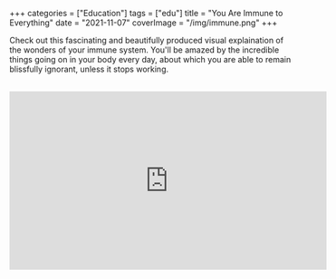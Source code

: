+++
categories = ["Education"]
tags = ["edu"]
title = "You Are Immune to Everything"
date = "2021-11-07"
coverImage = "/img/immune.png"
+++

Check out this fascinating and beautifully produced visual explaination of the wonders of your immune system. You'll be amazed by the incredible things going on in your body every day, about which you are able to remain blissfully ignorant, unless it stops working.

<!--more-->

<br>

<iframe width="560" height="315" src="https://www.youtube.com/embed/LmpuerlbJu0" title="YouTube video player" frameborder="0" allow="accelerometer; autoplay; clipboard-write; encrypted-media; gyroscope; picture-in-picture" allowfullscreen></iframe>
